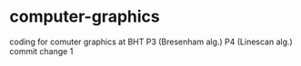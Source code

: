 # computer-graphics
coding for comuter graphics at BHT
P3 (Bresenham alg.)
P4 (Linescan alg.)
commit change 1

